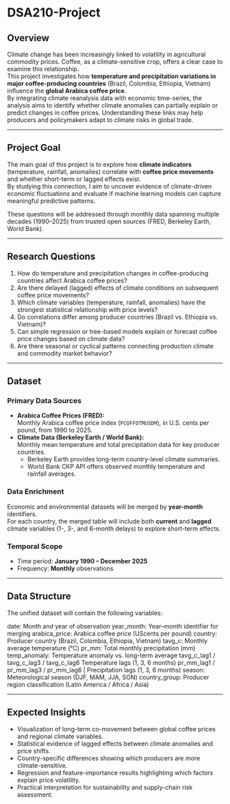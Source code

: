 
# DSA210-Project  

## Overview  
Climate change has been increasingly linked to volatility in agricultural commodity prices. Coffee, as a climate-sensitive crop, offers a clear case to examine this relationship.  
This project investigates how **temperature and precipitation variations in major coffee-producing countries** (Brazil, Colombia, Ethiopia, Vietnam) influence the **global Arabica coffee price**.  
By integrating climate reanalysis data with economic time-series, the analysis aims to identify whether climate anomalies can partially explain or predict changes in coffee prices. Understanding these links may help producers and policymakers adapt to climate risks in global trade.

---

## Project Goal  
The main goal of this project is to explore how **climate indicators** (temperature, rainfall, anomalies) correlate with **coffee price movements** and whether short-term or lagged effects exist.  
By studying this connection, I aim to uncover evidence of climate-driven economic fluctuations and evaluate if machine learning models can capture meaningful predictive patterns.  

These questions will be addressed through monthly data spanning multiple decades (1990–2025) from trusted open sources (FRED, Berkeley Earth, World Bank).

---

## Research Questions  
1. How do temperature and precipitation changes in coffee-producing countries affect Arabica coffee prices?  
2. Are there delayed (lagged) effects of climate conditions on subsequent coffee price movements?  
3. Which climate variables (temperature, rainfall, anomalies) have the strongest statistical relationship with price levels?  
4. Do correlations differ among producer countries (Brazil vs. Ethiopia vs. Vietnam)?  
5. Can simple regression or tree-based models explain or forecast coffee price changes based on climate data?  
6. Are there seasonal or cyclical patterns connecting production climate and commodity market behavior?  

---

## Dataset  

### Primary Data Sources  
- **Arabica Coffee Prices (FRED):**  
  Monthly Arabica coffee price index (`PCOFFOTMUSDM`), in U.S. cents per pound, from 1990 to 2025.  
- **Climate Data (Berkeley Earth / World Bank):**  
  Monthly mean temperature and total precipitation data for key producer countries.  
  - Berkeley Earth provides long-term country-level climate summaries.  
  - World Bank CKP API offers observed monthly temperature and rainfall averages.

### Data Enrichment  
Economic and environmental datasets will be merged by **year-month** identifiers.  
For each country, the merged table will include both **current** and **lagged** climate variables (1-, 3-, and 6-month delays) to explore short-term effects.  

### Temporal Scope  
- Time period: **January 1990 – December 2025**  
- Frequency: **Monthly** observations  

---

## Data Structure  
The unified dataset will contain the following variables:


date: Month and year of observation
year_month: Year–month identifier for merging 
arabica_price: Arabica coffee price (UScents per pound)
country: Producer country (Brazil, Colombia, Ethiopia, Vietnam)
tavg_c: Monthly average temperature (°C)
pr_mm: Total monthly precipitation (mm)
temp_anomaly: Temperature anomaly vs. long-term average
tavg_c_lag1 / tavg_c_lag3 / tavg_c_lag6 Temperature lags (1, 3, 6 months)
pr_mm_lag1 / pr_mm_lag3 / pr_mm_lag6 | Precipitation lags (1, 3, 6 months)
season: Meteorological season (DJF, MAM, JJA, SON)
country_group: Producer region classification (Latin America / Africa / Asia)

---

## Expected Insights  
- Visualization of long-term co-movement between global coffee prices and regional climate variables.  
- Statistical evidence of lagged effects between climate anomalies and price shifts.  
- Country-specific differences showing which producers are more climate-sensitive.  
- Regression and feature-importance results highlighting which factors explain price volatility.  
- Practical interpretation for sustainability and supply-chain risk assessment.  
